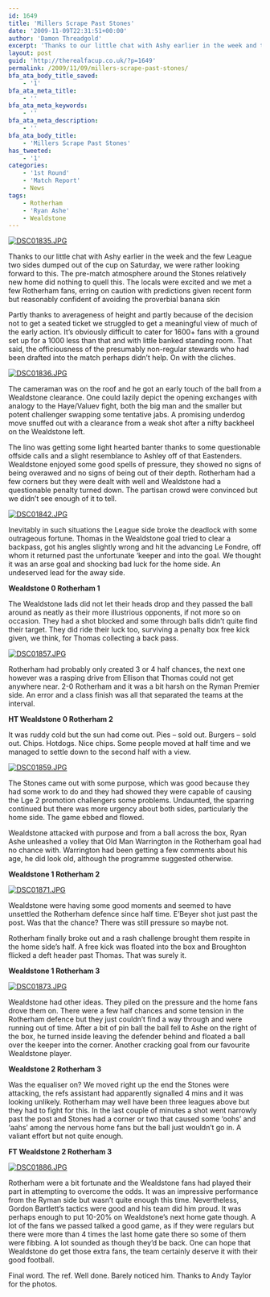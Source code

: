 ```yaml
---
id: 1649
title: 'Millers Scrape Past Stones'
date: '2009-11-09T22:31:51+00:00'
author: 'Damon Threadgold'
excerpt: 'Thanks to our little chat with Ashy earlier in the week and the few League two sides dumped out of the cup on Saturday, we were rather looking forward to this.'
layout: post
guid: 'http://therealfacup.co.uk/?p=1649'
permalink: /2009/11/09/millers-scrape-past-stones/
bfa_ata_body_title_saved:
    - '1'
bfa_ata_meta_title:
    - ''
bfa_ata_meta_keywords:
    - ''
bfa_ata_meta_description:
    - ''
bfa_ata_body_title:
    - 'Millers Scrape Past Stones'
has_tweeted:
    - '1'
categories:
    - '1st Round'
    - 'Match Report'
    - News
tags:
    - Rotherham
    - 'Ryan Ashe'
    - Wealdstone
---
```


[![DSC01835.JPG](http://lh3.ggpht.com/_3L4_Y2OBz2M/SvwUJ6NjOMI/AAAAAAAABoE/1dHviQUb5eg/DSC01835.JPG?imgmax=200)](http://lh3.ggpht.com/_3L4_Y2OBz2M/SvwUJ6NjOMI/AAAAAAAABoE/1dHviQUb5eg/DSC01835.JPG?imgmax=640)

Thanks to our little chat with Ashy earlier in the week and the few League two sides dumped out of the cup on Saturday, we were rather looking forward to this. The pre-match atmosphere around the Stones relatively new home did nothing to quell this. The locals were excited and we met a few Rotherham fans, erring on caution with predictions given recent form but reasonably confident of avoiding the proverbial banana skin

Partly thanks to averageness of height and partly because of the decision not to get a seated ticket we struggled to get a meaningful view of much of the early action. It’s obviously difficult to cater for 1600+ fans with a ground set up for a 1000 less than that and with little banked standing room. That said, the officiousness of the presumably non-regular stewards who had been drafted into the match perhaps didn’t help. On with the cliches.

[![DSC01836.JPG](http://lh4.ggpht.com/_3L4_Y2OBz2M/SvwUKPUrGXI/AAAAAAAABoI/OH8MvoudyiI/DSC01836.JPG?imgmax=200)](http://lh4.ggpht.com/_3L4_Y2OBz2M/SvwUKPUrGXI/AAAAAAAABoI/OH8MvoudyiI/DSC01836.JPG?imgmax=640)

The cameraman was on the roof and he got an early touch of the ball from a Wealdstone clearance. One could lazily depict the opening exchanges with analogy to the Haye/Valuev fight, both the big man and the smaller but potent challenger swapping some tentative jabs. A promising underdog move snuffed out with a clearance from a weak shot after a nifty backheel on the Wealdstone left.

The lino was getting some light hearted banter thanks to some questionable offside calls and a slight resemblance to Ashley off of that Eastenders. Wealdstone enjoyed some good spells of pressure, they showed no signs of being overawed and no signs of being out of their depth. Rotherham had a few corners but they were dealt with well and Wealdstone had a questionable penalty turned down. The partisan crowd were convinced but we didn’t see enough of it to tell.

[![DSC01842.JPG](http://lh6.ggpht.com/_3L4_Y2OBz2M/SvwUKuWXtlI/AAAAAAAABoQ/uAmLFLhMtAc/DSC01842.JPG?imgmax=200)](http://lh6.ggpht.com/_3L4_Y2OBz2M/SvwUKuWXtlI/AAAAAAAABoQ/uAmLFLhMtAc/DSC01842.JPG?imgmax=640)

Inevitably in such situations the League side broke the deadlock with some outrageous fortune. Thomas in the Wealdstone goal tried to clear a backpass, got his angles slightly wrong and hit the advancing Le Fondre, off whom it returned past the unfortunate ‘keeper and into the goal. We thought it was an arse goal and shocking bad luck for the home side. An undeserved lead for the away side.

**Wealdstone 0 Rotherham 1**

The Wealdstone lads did not let their heads drop and they passed the ball around as neatly as their more illustrious opponents, if not more so on occasion. They had a shot blocked and some through balls didn’t quite find their target. They did ride their luck too, surviving a penalty box free kick given, we think, for Thomas collecting a back pass.

[![DSC01857.JPG](http://lh5.ggpht.com/_3L4_Y2OBz2M/SvwVVrUOGLI/AAAAAAAABoo/vVm2U8ZvW80/DSC01857.JPG?imgmax=200)](http://lh5.ggpht.com/_3L4_Y2OBz2M/SvwVVrUOGLI/AAAAAAAABoo/vVm2U8ZvW80/DSC01857.JPG?imgmax=640)

Rotherham had probably only created 3 or 4 half chances, the next one however was a rasping drive from Ellison that Thomas could not get anywhere near. 2-0 Rotherham and it was a bit harsh on the Ryman Premier side. An error and a class finish was all that separated the teams at the interval.

**HT Wealdstone 0 Rotherham 2**

It was ruddy cold but the sun had come out. Pies – sold out. Burgers – sold out. Chips. Hotdogs. Nice chips. Some people moved at half time and we managed to settle down to the second half with a view.

[![DSC01859.JPG](http://lh5.ggpht.com/_3L4_Y2OBz2M/SvwXI84dOHI/AAAAAAAABo0/-6b13LSitgw/DSC01859.JPG?imgmax=200)](http://lh5.ggpht.com/_3L4_Y2OBz2M/SvwXI84dOHI/AAAAAAAABo0/-6b13LSitgw/DSC01859.JPG?imgmax=640)

The Stones came out with some purpose, which was good because they had some work to do and they had showed they were capable of causing the Lge 2 promotion challengers some problems. Undaunted, the sparring continued but there was more urgency about both sides, particularly the home side. The game ebbed and flowed.

Wealdstone attacked with purpose and from a ball across the box, Ryan Ashe unleashed a volley that Old Man Warrington in the Rotherham goal had no chance with. Warrington had been getting a few comments about his age, he did look old, although the programme suggested otherwise.

**Wealdstone 1 Rotherham 2**

[![DSC01871.JPG](http://lh4.ggpht.com/_3L4_Y2OBz2M/SvwZONCzNFI/AAAAAAAABpI/_D7hLwgrfho/DSC01871.JPG?imgmax=200)](http://lh4.ggpht.com/_3L4_Y2OBz2M/SvwZONCzNFI/AAAAAAAABpI/_D7hLwgrfho/DSC01871.JPG?imgmax=640)

Wealdstone were having some good moments and seemed to have unsettled the Rotherham defence since half time. E’Beyer shot just past the post. Was that the chance? There was still pressure so maybe not.

Rotherham finally broke out and a rash challenge brought them respite in the home side’s half. A free kick was floated into the box and Broughton flicked a deft header past Thomas. That was surely it.

**Wealdstone 1 Rotherham 3**

[![DSC01873.JPG](http://lh4.ggpht.com/_3L4_Y2OBz2M/SvwZOXK2-aI/AAAAAAAABpM/t4EZ3ukO5Ms/DSC01873.JPG?imgmax=200)](http://lh4.ggpht.com/_3L4_Y2OBz2M/SvwZOXK2-aI/AAAAAAAABpM/t4EZ3ukO5Ms/DSC01873.JPG?imgmax=640)

Wealdstone had other ideas. They piled on the pressure and the home fans drove them on. There were a few half chances and some tension in the Rotherham defence but they just couldn’t find a way through and were running out of time. After a bit of pin ball the ball fell to Ashe on the right of the box, he turned inside leaving the defender behind and floated a ball over the keeper into the corner. Another cracking goal from our favourite Wealdstone player.

**Wealdstone 2 Rotherham 3**

Was the equaliser on? We moved right up the end the Stones were attacking, the refs assistant had apparently signalled 4 mins and it was looking unlikely. Rotherham may well have been three leagues above but they had to fight for this. In the last couple of minutes a shot went narrowly past the post and Stones had a corner or two that caused some ‘oohs’ and ‘aahs’ among the nervous home fans but the ball just wouldn’t go in. A valiant effort but not quite enough.

**FT Wealdstone 2 Rotherham 3**

[![DSC01886.JPG](http://lh5.ggpht.com/_3L4_Y2OBz2M/SvwZO9ppNCI/AAAAAAAABpU/TOMAK4l9h-s/DSC01886.JPG?imgmax=200)](http://lh5.ggpht.com/_3L4_Y2OBz2M/SvwZO9ppNCI/AAAAAAAABpU/TOMAK4l9h-s/DSC01886.JPG?imgmax=640)

Rotherham were a bit fortunate and the Wealdstone fans had played their part in attempting to overcome the odds. It was an impressive performance from the Ryman side but wasn’t quite enough this time. Nevertheless, Gordon Bartlett’s tactics were good and his team did him proud. It was perhaps enough to put 10-20% on Wealdstone’s next home gate though. A lot of the fans we passed talked a good game, as if they were regulars but there were more than 4 times the last home gate there so some of them were fibbing. A lot sounded as though they’d be back. One can hope that Wealdstone do get those extra fans, the team certainly deserve it with their good football.

Final word. The ref. Well done. Barely noticed him. Thanks to Andy Taylor for the photos.